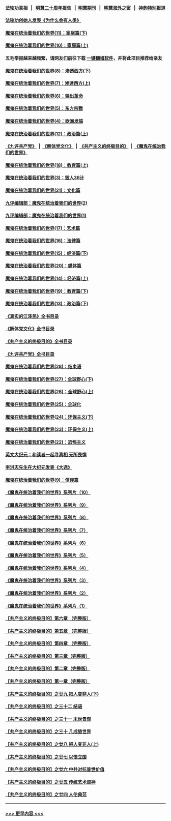 #### [法轮功真相](https://github.com/gfw-breaker/truth/blob/master/README.md?t=0) &nbsp;&nbsp;|&nbsp;&nbsp; [明慧二十周年报告](https://github.com/gfw-breaker/mh-reports/blob/master/README.md?t=0) &nbsp;&nbsp;|&nbsp;&nbsp;[明慧期刊](https://github.com/gfw-breaker/mh-qikan) &nbsp;&nbsp;|&nbsp;&nbsp; [明慧海外之窗](https://github.com/gfw-breaker/mh-news/blob/master/README.md?t=0) &nbsp;&nbsp;|&nbsp;&nbsp; [神韵特别报道](https://github.com/gfw-breaker/mh-news/blob/master/shenyun.md?t=0)
#### [法轮功创始人发表《为什么会有人类》](../pages/nsc422/n13912117.md?t=02230343) 
#### [魔鬼在统治着我们的世界(11)：家庭篇(下)](../pages/nsc422/n10440961.md?t=02230343) 
#### [魔鬼在统治着我们的世界(10)：家庭篇(上)](../pages/nsc422/n10435448.md?t=02230343) 
#### 五毛举报越来越频繁，请网友们前往下载 [一键翻墙软件](https://github.com/gfw-breaker/ssr-accounts)，并将此项目推荐给亲友
#### [魔鬼在统治着我们的世界(8)：渗透西方(下)](../pages/nsc422/n10429603.md?t=02230343) 
#### [魔鬼在统治着我们的世界(7)：渗透西方(上)](../pages/nsc422/n10426013.md?t=02230343) 
#### [魔鬼在统治着我们的世界(6)：输出革命](../pages/nsc422/n10421536.md?t=02230343) 
#### [魔鬼在统治着我们的世界(5)：东方杀戮](../pages/nsc422/n10417707.md?t=02230343) 
#### [魔鬼在统治着我们的世界(4)：欧洲发端](../pages/nsc422/n10414890.md?t=02230343) 
#### [魔鬼在统治着我们的世界(12)：政治篇(上)](../pages/nsc422/n10444576.md?t=02230343) 
#### [《九评共产党》](https://github.com/begood0513/9ping.md/blob/master/README.md) &nbsp;|&nbsp; [《解体党文化》](../../../../jtdwh.md/blob/master/README.md)  &nbsp;|&nbsp; [《共产主义的终极目的》](../../../../gczydzjmd.md/blob/master/README.md) &nbsp;|&nbsp; [《魔鬼在统治我们的世界》](../../../../mgztzwmdsj.md/blob/master/README.md) 
#### [魔鬼在统治着我们的世界(18)：教育篇(上)](../pages/nsc422/n10526970.md?t=02230343) 
#### [魔鬼在统治着我们的世界(3)：毁人36计](../pages/nsc422/n10411583.md?t=02230343) 
#### [魔鬼在统治着我们的世界(21)：文化篇](../pages/nsc422/n10597706.md?t=02230343) 
#### [九评编辑部：魔鬼在统治着我们的世界(2)](../pages/nsc422/n10410036.md?t=02230343) 
#### [九评编辑部：魔鬼在统治着我们的世界(1)](../pages/nsc422/n10406825.md?t=02230343) 
#### [魔鬼在统治着我们的世界(17)：艺术篇](../pages/nsc422/n10499093.md?t=02230343) 
#### [魔鬼在统治着我们的世界(16)：法律篇](../pages/nsc422/n10485969.md?t=02230343) 
#### [魔鬼在统治着我们的世界(15)：经济篇(下)](../pages/nsc422/n10469975.md?t=02230343) 
#### [魔鬼在统治着我们的世界(20)：媒体篇](../pages/nsc422/n10586579.md?t=02230343) 
#### [魔鬼在统治着我们的世界(14)：经济篇(上)](../pages/nsc422/n10457370.md?t=02230343) 
#### [魔鬼在统治着我们的世界(19)：教育篇(下)](../pages/nsc422/n10564808.md?t=02230343) 
#### [魔鬼在统治着我们的世界(13)：政治篇(下)](../pages/nsc422/n10448270.md?t=02230343) 
#### [《真实的江泽民》全书目录](../pages/nsc422/n13721399.md?t=02230343) 
#### [《解体党文化》全书目录](../pages/nsc422/n13721157.md?t=02230343) 
#### [《共产主义的终极目的》全书目录](../pages/nsc422/n13721048.md?t=02230343) 
#### [《九评共产党》全书目录](../pages/nsc422/n13708085.md?t=02230343) 
#### [魔鬼在统治着我们的世界(28)：结束语](../pages/nsc422/n10936246.md?t=02230343) 
#### [魔鬼在统治着我们的世界(27)：全球野心(下)](../pages/nsc422/n10928319.md?t=02230343) 
#### [魔鬼在统治着我们的世界(26)：全球野心(上)](../pages/nsc422/n10900318.md?t=02230343) 
#### [魔鬼在统治着我们的世界(25)：全球化](../pages/nsc422/n10788205.md?t=02230343) 
#### [魔鬼在统治着我们的世界(24)：环保主义(下)](../pages/nsc422/n10695307.md?t=02230343) 
#### [魔鬼在统治着我们的世界(23)：环保主义(上)](../pages/nsc422/n10688613.md?t=02230343) 
#### [魔鬼在统治着我们的世界(22)：恐怖主义](../pages/nsc422/n10614727.md?t=02230343) 
#### [英文大纪元：和读者一起寻真相 无所畏惧](../pages/nsc422/n12542027.md?t=02230343) 
#### [李洪志先生在大纪元发表《大选》](../pages/nsc422/n12534746.md?t=02230343) 
#### [魔鬼在统治着我们的世界(9)：信仰篇](../pages/nsc422/n10432159.md?t=02230343) 
#### [《魔鬼在统治着我们的世界》系列片（10）](../pages/nsc422/n12292670.md?t=02230343) 
#### [《魔鬼在统治着我们的世界》系列片（9）](../pages/nsc422/n12290859.md?t=02230343) 
#### [《魔鬼在统治着我们的世界》系列片（8）](../pages/nsc422/n12287445.md?t=02230343) 
#### [《魔鬼在统治着我们的世界》系列片（7）](../pages/nsc422/n12283425.md?t=02230343) 
#### [《魔鬼在统治着我们的世界》系列片（6）](../pages/nsc422/n12282314.md?t=02230343) 
#### [《魔鬼在统治着我们的世界》系列片（5）](../pages/nsc422/n12281419.md?t=02230343) 
#### [《魔鬼在统治着我们的世界》系列片（4）](../pages/nsc422/n12274024.md?t=02230343) 
#### [《魔鬼在统治着我们的世界》系列片（3）](../pages/nsc422/n12271322.md?t=02230343) 
#### [《魔鬼在统治着我们的世界》系列片（2）](../pages/nsc422/n12269049.md?t=02230343) 
#### [《魔鬼在统治着我们的世界》系列片（1）](../pages/nsc422/n12267575.md?t=02230343) 
#### [【共产主义的终极目的】第六章 （完整版）](../pages/nsc422/n11428913.md?t=02230343) 
#### [【共产主义的终极目的】第五章 （完整版）](../pages/nsc422/n11428912.md?t=02230343) 
#### [【共产主义的终极目的】第四章 （完整版）](../pages/nsc422/n11428907.md?t=02230343) 
#### [【共产主义的终极目的】第三章（完整版）](../pages/nsc422/n11428848.md?t=02230343) 
#### [【共产主义的终极目的】第二章（完整版）](../pages/nsc422/n11428831.md?t=02230343) 
#### [【共产主义的终极目的】第一章（完整版）](../pages/nsc422/n11417651.md?t=02230343) 
#### [【共产主义的终极目的】之廿九 把人变非人(下)](../pages/nsc422/n11344140.md?t=02230343) 
#### [【共产主义的终极目的】之三十二 结语](../pages/nsc422/n11360535.md?t=02230343) 
#### [【共产主义的终极目的】之三十一 末世景观](../pages/nsc422/n11351129.md?t=02230343) 
#### [【共产主义的终极目的】之三十 几成狼世界](../pages/nsc422/n11348280.md?t=02230343) 
#### [【共产主义的终极目的】之廿八 把人变非人(上)](../pages/nsc422/n11340492.md?t=02230343) 
#### [【共产主义的终极目的】之廿七 以恨立国](../pages/nsc422/n11336944.md?t=02230343) 
#### [【共产主义的终极目的】之廿六 中共对抗普世价值](../pages/nsc422/n11324785.md?t=02230343) 
#### [【共产主义的终极目的】之廿五 传统艺术颂神](../pages/nsc422/n11296396.md?t=02230343) 
#### [【共产主义的终极目的】之廿四 人伦典范](../pages/nsc422/n11296397.md?t=02230343) 

----
#### [ >>> 更早内容 <<< ](../indexes/nsc422-earlier.md)
